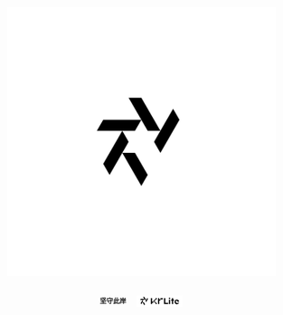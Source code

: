 <div align="center">
  <a href="https://krlite.github.io">
    <picture>
      <source
        media="(prefers-color-scheme: dark)"
        srcset="https://github.com/KrLite/KrLite/blob/artwork/logo/dark/worlds-pure.png?raw=true"
      />
      <img
        width="475"
        src="https://github.com/KrLite/KrLite/blob/artwork/logo/light/worlds-pure.png?raw=true"
      />
    </picture>
  </a>
</div>

<br />

<p align="center">
  <!--BIO & COPYRIGHT-->
  <sup>
    <strong>坚守此岸</strong>
    &emsp;
  </sup>
  <a href="https://github.com/KrLite">
    <picture>
      <source
        media="(prefers-color-scheme: dark)"
        srcset="https://github.com/KrLite/KrLite/blob/artwork/logo/dark/worlds.png?raw=true"
       />
      <img
        height="20"
        src="https://github.com/KrLite/KrLite/blob/artwork/logo/light/worlds.png?raw=true"
       />
      </picture>
  </a>
</p>
